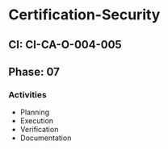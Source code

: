 # Certification-Security

## CI: CI-CA-O-004-005
## Phase: 07

### Activities
- Planning
- Execution
- Verification
- Documentation
